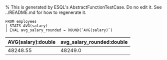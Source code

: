 % This is generated by ESQL's AbstractFunctionTestCase. Do no edit it. See ../README.md for how to regenerate it.

```esql
FROM employees
| STATS AVG(salary)
| EVAL avg_salary_rounded = ROUND(`AVG(salary)`)
```

| AVG(salary):double | avg_salary_rounded:double |
| --- | --- |
| 48248.55 | 48249.0 |
